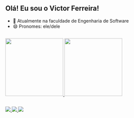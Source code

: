 ## Olá! Eu sou o Victor Ferreira!
- 🌱 Atualmente na faculdade de Engenharia de Software 
- 😄 Pronomes: ele/dele
##
<div>
  <a href="https://github.com/oVictorFerreira">
  <img height="180em" src="https://github-readme-stats.vercel.app/api?username=oVictorFerreira&show_icons=true&theme=dark&include_all_commits=true&count_private=true">
  <img height="180em" src="https://github-readme-stats.vercel.app/api/top-langs/?username=oVictorFerreira&layout=donut-vertical&langs_count=16&theme=dark">
</div>
    
##

<div>
  <a href="https://github.com/oVictorFerreira"><img src="https://img.shields.io/badge/GitHub-100000?style=for-the-badge&logo=github&logoColor=white">
  <a href="https://www.instagram.com/__victorf/"><img src="https://img.shields.io/badge/Instagram-E4405F?style=for-the-badge&logo=instagram&logoColor=white">
  <a href="https://www.linkedin.com/in/jo%C3%A3o-victor-ferreira-500b71289/"><img src="https://img.shields.io/badge/LinkedIn-0077B5?style=for-the-badge&logo=linkedin&logoColor=white">
</div>
